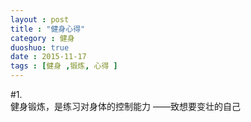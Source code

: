 ```yaml
---
layout : post
title : "健身心得"
category : 健身
duoshuo: true
date : 2015-11-17
tags : [健身 ,锻炼, 心得 ]
---
```


#1.   
健身锻炼，是练习对身体的控制能力
                                            ——致想要变壮的自己   
